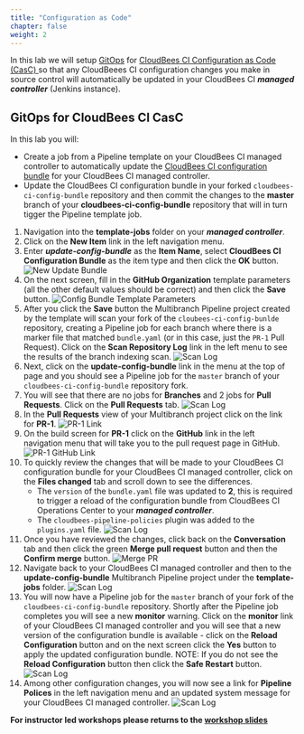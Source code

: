 ```yaml
---
title: "Configuration as Code"
chapter: false
weight: 2
---
```


In this lab we will setup [GitOps](https://www.gitops.tech/) for [CloudBees CI Configuration as Code (CasC) ](https://docs.cloudbees.com/docs/cloudbees-core/latest/cloud-admin-guide/core-casc-modern) so that any CloudBeees CI configuration changes you make in source control will automatically be updated in your CloudBees CI ***managed controller*** (Jenkins instance). 

## GitOps for CloudBees CI CasC

In this lab you will:
* Create a job from a Pipeline template on your CloudBees CI managed controller to automatically update the [CloudBees CI configuration bundle](https://docs.cloudbees.com/docs/cloudbees-ci/latest/cloud-admin-guide/ci-casc-modern#_creating_a_configuration_bundle) for your CloudBees CI managed controller. 
* Update the CloudBees CI configuration bundle in your forked `cloudbees-ci-config-bundle` repository and then commit the changes to the **master** branch of your **cloudbees-ci-config-bundle** repository that will in turn tigger the Pipeline template job.

1. Navigation into the **template-jobs** folder on your ***managed controller***.
2. Click on the **New Item** link in the left navigation menu.
3. Enter ***update-config-bundle*** as the **Item Name**, select **CloudBees CI Configuration Bundle** as the item type and then click the **OK** button. ![New Update Bundle](new-bundle-template-job.png?width=50pc)
4. On the next screen, fill in the **GitHub Organization** template parameters (all the other default values should be correct) and then click the **Save** button. ![Config Bundle Template Parameters](bundle-template-params.png?width=50pc) 
5.  After you click the **Save** button the Multibranch Pipeline project created by the template will scan your fork of the `cloubees-ci-config-bunlde` repository, creating a Pipeline job for each branch where there is a marker file that matched `bundle.yaml` (or in this case, just the `PR-1` Pull Request). Click on the **Scan Repository Log** link in the left menu to see the results of the branch indexing scan. ![Scan Log](bundle-scan-log.png?width=50pc) 
6.  Next, click on the **update-config-bundle** link in the menu at the top of page and you should see a Pipeline job for the `master` branch of your `cloudbees-ci-config-bundle` repository fork.
7.  You will see that there are no jobs for **Branches** and 2 jobs for **Pull Requests**.  Click on the **Pull Requests** tab. ![Scan Log](bundle-no-branch-jobs.png?width=50pc) 
8.  In the **Pull Requests** view of your Multibranch project click on the link for **PR-1**. ![PR-1 Link](pr-link.png?width=50pc)
9.  On the build screen for **PR-1** click on the **GitHub** link in the left navigation menu that will take you to the pull request page in GitHub. ![PR-1 GitHub Link](pr-github-link.png?width=50pc)
10. To quickly review the changes that will be made to your CloudBees CI configuration bundle for your CloudBees CI managed controller, click on the **Files changed** tab and scroll down to see the differences. 
    - The `version` of the `bundle.yaml` file was updated to **2**, this is required to trigger a reload of the configuration bundle from CloudBees CI Operations Center to your ***managed controller***.
    - The `cloudbees-pipeline-policies` plugin was added to the `plugins.yaml` file. ![Scan Log](pr-files-changed.png?width=50pc)
11. Once you have reviewed the changes, click back on the **Conversation** tab and then click the green **Merge pull request** button and then the **Confirm merge** button. ![Merge PR](merge-pr.png?width=50pc)
12. Navigate back to your CloudBees CI managed controller and then to the **update-config-bundle** Multibranch Pipeline project under the **template-jobs** folder. ![Scan Log](nav-to-core-config-bundle-job.png?width=50pc)
13. You will now have a Pipeline job for the `master` branch of your fork of the `cloudbees-ci-config-bundle` repository. Shortly after the Pipeline job completes you will see a new **monitor** warning. Click on the **monitor** link of your CloudBees CI managed controller and you will see that a new version of the configuration bundle is available - click on the **Reload Configuration** button and on the next screen click the **Yes** button to apply the updated configuration bundle. NOTE: If you do not see the **Reload Configuration** button then click the **Safe Restart** button. ![Scan Log](reload-config.png?width=50pc)
14. Among other configuration changes, you will now see a link for **Pipeline Polices** in the left navigation menu and an updated system message for your CloudBees CI managed controller. ![Scan Log](casc-update-applied.png?width=50pc)

**For instructor led workshops please returns to the [workshop slides](https://cloudbees-days.github.io/core-rollout-flow-workshop/cloudbees-ci/#26)**
